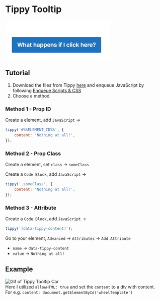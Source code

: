 # Tippy Tooltip
![Gif of Tippy Tooltip](images/tippy-tooltip.gif)  
## Tutorial
1. Download the files from Tippy [here](https://atomiks.github.io/tippyjs/) and 
enqueue JavaScript by following [Enqueue Scripts & CSS](enqueue-scripts-css.md)
2. Choose a method

### Method 1 - Prop ID
Create a element, add `JavaScript` →
```javascript
tippy('#%%ELEMENT_ID%%', {
	content: 'Nothing at all!',
});
```
	
### Method 2 - Prop Class
Create a element, set `class` → `someClass`  

Create a `Code Block`, add `JavaScript` →  
```javascript
tippy('.someClass', {
	content: 'Nothing at all!',
});
```

### Method 3 - Attribute
Create a `Code Block`, add `JavaScript` →  
```javascript
tippy('[data-tippy-content]');
```

Go to your element, `Advanced` → `Attributes` → `Add Attribute`  
- `name` → `data-tippy-content`
- `value` → `Nothing at all!`

## Example
![Gif of Tippy Tooltip Car](images/tippy-tooltip-car.gif)  
Here I utilized `allowHTML: true` and set the `content` to a div with content.  
For e.g. `content: document.getElementById('wheelTemplate')`

